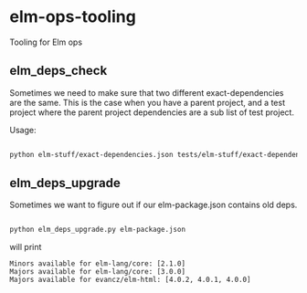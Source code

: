 # elm-ops-tooling
Tooling for Elm ops


## elm_deps_check

Sometimes we need to make sure that two different exact-dependencies are the same. This is the case when you have a parent project, and a test project where the parent project dependencies are a sub list of test project.

Usage:

```bash

python elm-stuff/exact-dependencies.json tests/elm-stuff/exact-dependencies.json

```

## elm_deps_upgrade

Sometimes we want to figure out if our elm-package.json contains old deps.

```bash

python elm_deps_upgrade.py elm-package.json

```

will print

```
Minors available for elm-lang/core: [2.1.0]
Majors available for elm-lang/core: [3.0.0]
Majors available for evancz/elm-html: [4.0.2, 4.0.1, 4.0.0]

```
